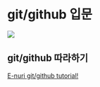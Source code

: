 # git/github 입문
<img src="IMG_FILE_SOURCE">

## git/github 따라하기
[E-nuri git/github tutorial!](https://github.com/E-nuri/git_beginner)